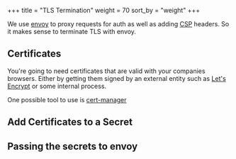 +++
title = "TLS Termination"
weight = 70
sort_by = "weight"
+++

We use [envoy](https://www.envoyproxy.io/) to proxy requests for auth as well as adding [CSP](https://developer.mozilla.org/en-US/docs/Web/HTTP/CSP) headers. So it makes sense to terminate TLS with envoy.

## Certificates

You're going to need certificates that are valid with your companies browsers. Either by getting them signed by an external entity such as [Let's Encrypt](https://letsencrypt.org/) or some internal process.

One possible tool to use is [cert-manager](https://cert-manager.io/)

## Add Certificates to a Secret


## Passing the secrets to envoy